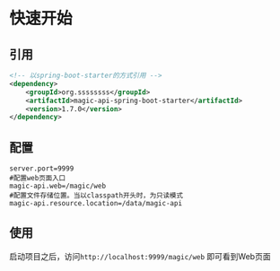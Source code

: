 # 快速开始


## 引用
```xml
<!-- 以spring-boot-starter的方式引用 -->
<dependency>
	<groupId>org.ssssssss</groupId>
	<artifactId>magic-api-spring-boot-starter</artifactId>
    <version>1.7.0</version>
</dependency>
```

## 配置
```properties
server.port=9999
#配置web页面入口
magic-api.web=/magic/web
#配置文件存储位置。当以classpath开头时，为只读模式
magic-api.resource.location=/data/magic-api
```
## 使用
启动项目之后，访问`http://localhost:9999/magic/web` 即可看到Web页面
